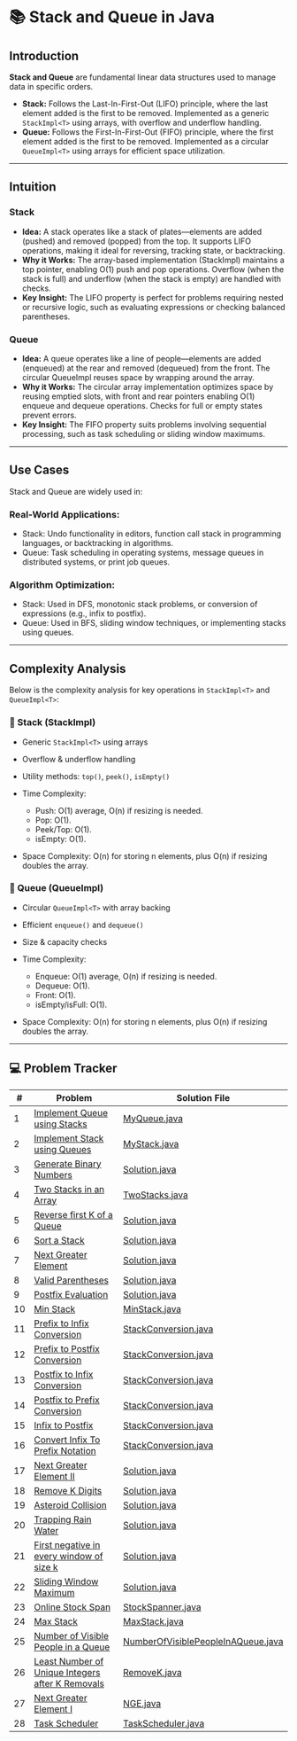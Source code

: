 # 📚 Stack and Queue in Java

## Introduction

**Stack and Queue** are fundamental linear data structures used to manage data in specific orders.

- **Stack:** Follows the Last-In-First-Out (LIFO) principle, where the last element added is the first to be removed.
  Implemented as a generic `StackImpl<T>` using arrays, with overflow and underflow handling.
- **Queue:** Follows the First-In-First-Out (FIFO) principle, where the first element added is the first to be removed.
  Implemented as a circular `QueueImpl<T>` using arrays for efficient space utilization.

---

## Intuition

### Stack

- **Idea:** A stack operates like a stack of plates—elements are added (pushed) and removed (popped) from the top. It
  supports
  LIFO operations, making it ideal for reversing, tracking state, or backtracking.
- **Why it Works:** The array-based implementation (StackImpl<T>) maintains a top pointer, enabling O(1) push and pop
  operations. Overflow (when the stack is full) and underflow (when the stack is empty) are handled with checks.
- **Key Insight:** The LIFO property is perfect for problems requiring nested or recursive logic, such as evaluating
  expressions or checking balanced parentheses.

### Queue

- **Idea:** A queue operates like a line of people—elements are added (enqueued) at the rear and removed (dequeued) from
  the
  front. The circular QueueImpl<T> reuses space by wrapping around the array.
- **Why it Works:** The circular array implementation optimizes space by reusing emptied slots, with front and rear
  pointers
  enabling O(1) enqueue and dequeue operations. Checks for full or empty states prevent errors.
- **Key Insight:** The FIFO property suits problems involving sequential processing, such as task scheduling or sliding
  window
  maximums.

---

## Use Cases

Stack and Queue are widely used in:

### Real-World Applications:

- Stack: Undo functionality in editors, function call stack in programming languages, or backtracking in algorithms.
- Queue: Task scheduling in operating systems, message queues in distributed systems, or print job queues.

### Algorithm Optimization:

- Stack: Used in DFS, monotonic stack problems, or conversion of expressions (e.g., infix to postfix).
- Queue: Used in BFS, sliding window techniques, or implementing stacks using queues.

---

## Complexity Analysis

Below is the complexity analysis for key operations in `StackImpl<T>` and `QueueImpl<T>`:

### 🧱 Stack (StackImpl)

- Generic `StackImpl<T>` using arrays
- Overflow & underflow handling
- Utility methods: `top()`, `peek()`, `isEmpty()`

- Time Complexity:

    - Push: O(1) average, O(n) if resizing is needed.
    - Pop: O(1).
    - Peek/Top: O(1).
    - isEmpty: O(1).

- Space Complexity: O(n) for storing n elements, plus O(n) if resizing doubles the array.

### 🔁 Queue (QueueImpl)

- Circular `QueueImpl<T>` with array backing
- Efficient `enqueue()` and `dequeue()`
- Size & capacity checks
- Time Complexity:
    - Enqueue: O(1) average, O(n) if resizing is needed.
    - Dequeue: O(1).
    - Front: O(1).
    - isEmpty/isFull: O(1).

- Space Complexity: O(n) for storing n elements, plus O(n) if resizing doubles the array.

---

## 💻 Problem Tracker

| #  | Problem                                                                                                                                   | Solution File                                                            |
|----|-------------------------------------------------------------------------------------------------------------------------------------------|--------------------------------------------------------------------------|
| 1  | [Implement Queue using Stacks](https://leetcode.com/problems/implement-queue-using-stacks/)                                               | [MyQueue.java](./MyQueue.java)                                           |
| 2  | [Implement Stack using Queues](https://leetcode.com/problems/implement-stack-using-queues/)                                               | [MyStack.java](./MyStack.java)                                           |
| 3  | [Generate Binary Numbers](https://www.geeksforgeeks.org/problems/generate-binary-numbers-1587115620/1)                                    | [Solution.java](./Solution.java)                                         |
| 4  | [Two Stacks in an Array](https://www.geeksforgeeks.org/problems/implement-two-stacks-in-an-array/1)                                       | [TwoStacks.java](./TwoStacks.java)                                       |
| 5  | [Reverse first K of a Queue](https://www.geeksforgeeks.org/problems/reverse-first-k-elements-of-queue/1)                                  | [Solution.java](./Solution.java)                                         |
| 6  | [Sort a Stack](https://www.geeksforgeeks.org/problems/sort-a-stack/1)                                                                     | [Solution.java](./Solution.java)                                         |
| 7  | [Next Greater Element](https://www.geeksforgeeks.org/problems/next-larger-element-1587115620/1)                                           | [Solution.java](./Solution.java)                                         |
| 8  | [Valid Parentheses](https://leetcode.com/problems/valid-parentheses/)                                                                     | [Solution.java](./Solution.java)                                         |
| 9  | [Postfix Evaluation](https://www.geeksforgeeks.org/problems/evaluation-of-postfix-expression1735/1)                                       | [Solution.java](./Solution.java)                                         |
| 10 | [Min Stack](https://leetcode.com/problems/min-stack/)                                                                                     | [MinStack.java](./MinStack.java)                                         |
| 11 | [Prefix to Infix Conversion](https://www.geeksforgeeks.org/problems/prefix-to-infix-conversion/1)                                         | [StackConversion.java](./StackConversion.java)                           |
| 12 | [Prefix to Postfix Conversion](https://www.geeksforgeeks.org/problems/prefix-to-postfix-conversion/1)                                     | [StackConversion.java](./StackConversion.java)                           |
| 13 | [Postfix to Infix Conversion](https://www.geeksforgeeks.org/problems/postfix-to-infix-conversion/1)                                       | [StackConversion.java](./StackConversion.java)                           |
| 14 | [Postfix to Prefix Conversion](https://www.geeksforgeeks.org/problems/postfix-to-prefix-conversion/1)                                     | [StackConversion.java](./StackConversion.java)                           |
| 15 | [Infix to Postfix](https://www.geeksforgeeks.org/problems/infix-to-postfix-1587115620/1)                                                  | [StackConversion.java](./StackConversion.java)                           |
| 16 | [Convert Infix To Prefix Notation](https://www.geeksforgeeks.org/dsa/convert-infix-prefix-notation/)                                      | [StackConversion.java](./StackConversion.java)                           |
| 17 | [Next Greater Element II](https://leetcode.com/problems/next-greater-element-ii/)                                                         | [Solution.java](./Solution.java)                                         |
| 18 | [Remove K Digits](https://leetcode.com/problems/remove-k-digits/)                                                                         | [Solution.java](./Solution.java)                                         |
| 19 | [Asteroid Collision](https://leetcode.com/problems/asteroid-collision/)                                                                   | [Solution.java](./Solution.java)                                         |
| 20 | [Trapping Rain Water](https://leetcode.com/problems/trapping-rain-water/)                                                                 | [Solution.java](./Solution.java)                                         |
| 21 | [First negative in every window of size k](https://www.geeksforgeeks.org/problems/first-negative-integer-in-every-window-of-size-k3345/1) | [Solution.java](./Solution.java)                                         |
| 22 | [Sliding Window Maximum](https://leetcode.com/problems/sliding-window-maximum/)                                                           | [Solution.java](./Solution.java)                                         |
| 23 | [Online Stock Span](https://leetcode.com/problems/online-stock-span/)                                                                     | [StockSpanner.java](./StockSpanner.java)                                 |
| 24 | [Max Stack](https://leetcode.com/problems/max-stack/)                                                                                     | [MaxStack.java](./MaxStack.java)                                         |
| 25 | [Number of Visible People in a Queue](https://leetcode.com/problems/number-of-visible-people-in-a-queue/)                                 | [NumberOfVisiblePeopleInAQueue.java](NumberOfVisiblePeopleInAQueue.java) |
| 26 | [Least Number of Unique Integers after K Removals](https://leetcode.com/problems/least-number-of-unique-integers-after-k-removals/)       | [RemoveK.java](./RemoveK.java)                                           |
| 27 | [Next Greater Element I](https://leetcode.com/problems/next-greater-element-i/)                                                           | [NGE.java](./NGE.java)                                                   |
| 28 | [Task Scheduler](https://leetcode.com/problems/task-scheduler/)                                                                           | [TaskScheduler.java](./TaskScheduler.java)                               |

